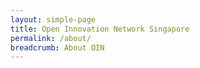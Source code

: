 ```yaml
---
layout: simple-page
title: Open Innovation Network Singapore
permalink: /about/
breadcrumb: About OIN
---
```


